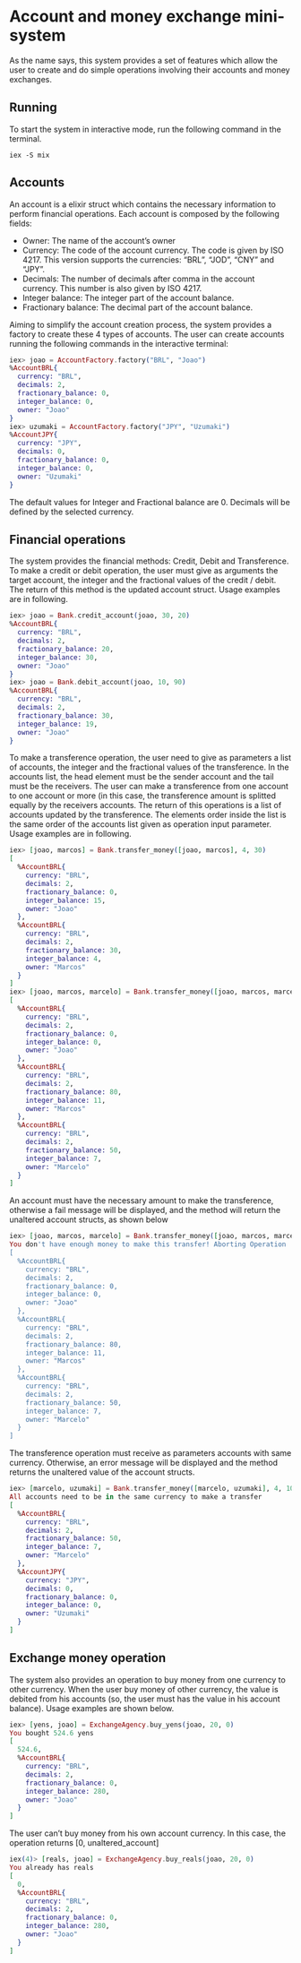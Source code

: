 # Account and money exchange mini-system

As the name says, this system provides a set of features which allow the user to create and do simple operations involving their accounts and money exchanges.

## Running

To start the system in interactive mode, run the following command in the terminal.

```
iex -S mix 

```

## Accounts

An account is a elixir struct which contains the necessary information to perform financial operations. Each account is composed by the following fields:

* Owner: The name of the account’s owner 
* Currency: The code of the account currency. The code is given by ISO 4217. This version supports the currencies: “BRL”, “JOD”, “CNY” and “JPY”.
* Decimals: The number of decimals after comma in the account currency. This number is also given by ISO 4217.
* Integer balance: The integer part of the account balance.
* Fractionary balance: The decimal part of the account balance.

Aiming to simplify the account creation process, the system provides a factory to create these 4 types of accounts. The user can create accounts running the following commands in the interactive terminal:

```elixir
iex> joao = AccountFactory.factory("BRL", "Joao")
%AccountBRL{
  currency: "BRL",
  decimals: 2,
  fractionary_balance: 0,
  integer_balance: 0,
  owner: "Joao"
}
iex> uzumaki = AccountFactory.factory("JPY", "Uzumaki")
%AccountJPY{
  currency: "JPY",
  decimals: 0,
  fractionary_balance: 0,
  integer_balance: 0,
  owner: "Uzumaki"
}

```
The default values for Integer and Fractional balance are 0. Decimals will be defined by the selected currency.

## Financial operations

The system provides the financial methods: Credit, Debit and Transference. 
To make a credit or debit operation, the user must give as arguments the target account, the integer and the fractional values of the credit / debit. The return of this method is the updated account struct. Usage examples are in following.

```elixir
iex> joao = Bank.credit_account(joao, 30, 20)
%AccountBRL{
  currency: "BRL",
  decimals: 2,
  fractionary_balance: 20,
  integer_balance: 30,
  owner: "Joao"
}
iex> joao = Bank.debit_account(joao, 10, 90)
%AccountBRL{
  currency: "BRL",
  decimals: 2,
  fractionary_balance: 30,
  integer_balance: 19,
  owner: "Joao"
}
```

To make a transference operation, the user need to give as parameters a list of accounts, the integer and the fractional values of the transference. In the accounts list, the head element must be the sender account and the tail must be the receivers. The user can make a transference from one account to one account or more (in this case, the transference amount is splitted equally by the receivers accounts. The return of this operations is a list of accounts updated by the transference. The elements order inside the list is the same order of the accounts list given as  operation input parameter. Usage examples are in following.

```elixir
iex> [joao, marcos] = Bank.transfer_money([joao, marcos], 4, 30)
[
  %AccountBRL{
    currency: "BRL",
    decimals: 2,
    fractionary_balance: 0,
    integer_balance: 15,
    owner: "Joao"
  },
  %AccountBRL{
    currency: "BRL",
    decimals: 2,
    fractionary_balance: 30,
    integer_balance: 4,
    owner: "Marcos"
  }
]
iex> [joao, marcos, marcelo] = Bank.transfer_money([joao, marcos, marcelo], 15, 0) 
[
  %AccountBRL{
    currency: "BRL",
    decimals: 2,
    fractionary_balance: 0,
    integer_balance: 0,
    owner: "Joao"
  },
  %AccountBRL{
    currency: "BRL",
    decimals: 2,
    fractionary_balance: 80,
    integer_balance: 11,
    owner: "Marcos"
  },
  %AccountBRL{
    currency: "BRL",
    decimals: 2,
    fractionary_balance: 50,
    integer_balance: 7,
    owner: "Marcelo"
  }
]

```

An account must have the necessary amount to make the transference, otherwise a fail message will be displayed, and the method will return the unaltered account structs, as shown below

```elixir
iex> [joao, marcos, marcelo] = Bank.transfer_money([joao, marcos, marcelo], 15, 0)
You don't have enough money to make this transfer! Aborting Operation ...
[
  %AccountBRL{
    currency: "BRL",
    decimals: 2,
    fractionary_balance: 0,
    integer_balance: 0,
    owner: "Joao"
  },
  %AccountBRL{
    currency: "BRL",
    decimals: 2,
    fractionary_balance: 80,
    integer_balance: 11,
    owner: "Marcos"
  },
  %AccountBRL{
    currency: "BRL",
    decimals: 2,
    fractionary_balance: 50,
    integer_balance: 7,
    owner: "Marcelo"
  }
]
```
The transference operation must receive as parameters accounts with same currency. Otherwise, an error message will be displayed and the method returns the unaltered value of the account structs.

```elixir
iex> [marcelo, uzumaki] = Bank.transfer_money([marcelo, uzumaki], 4, 10)          
All accounts need to be in the same currency to make a transfer
[
  %AccountBRL{
    currency: "BRL",
    decimals: 2,
    fractionary_balance: 50,
    integer_balance: 7,
    owner: "Marcelo"
  },
  %AccountJPY{
    currency: "JPY",
    decimals: 0,
    fractionary_balance: 0,
    integer_balance: 0,
    owner: "Uzumaki"
  }
]
```

## Exchange money operation

The system also provides an operation to buy money from one currency to other currency. When the user buy money of other currency, the value is debited from his accounts  (so, the user must has the value in his account balance). Usage examples are shown below.

```elixir
iex> [yens, joao] = ExchangeAgency.buy_yens(joao, 20, 0)
You bought 524.6 yens
[
  524.6,
  %AccountBRL{
    currency: "BRL",
    decimals: 2,
    fractionary_balance: 0,
    integer_balance: 280,
    owner: "Joao"
  }
]
```

The user can’t buy money from his own account currency. In this case, the operation
returns [0, unaltered_account]

```elixir
iex(4)> [reals, joao] = ExchangeAgency.buy_reals(joao, 20, 0)
You already has reals
[
  0,
  %AccountBRL{
    currency: "BRL",
    decimals: 2,
    fractionary_balance: 0,
    integer_balance: 280,
    owner: "Joao"
  }
]
```


